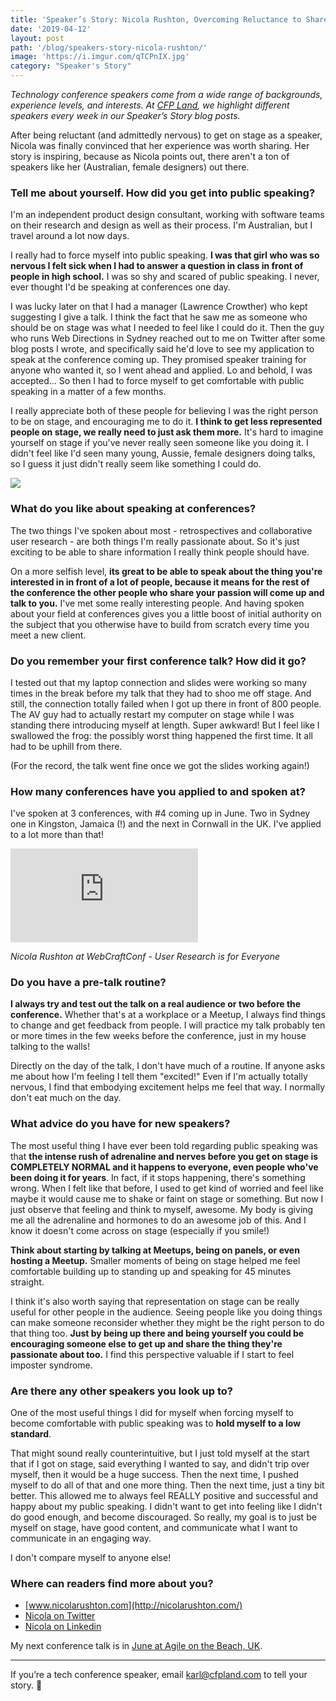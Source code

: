 ```yaml
---
title: 'Speaker’s Story: Nicola Rushton, Overcoming Reluctance to Share Her Passion'
date: '2019-04-12'
layout: post
path: '/blog/speakers-story-nicola-rushton/'
image: 'https://i.imgur.com/qTCPnIX.jpg'
category: "Speaker's Story"
---
```


_Technology conference speakers come from a wide range of backgrounds,
experience levels, and interests. At [CFP Land](https://www.cfpland.com/), we
highlight different speakers every week in our Speaker’s Story blog posts._

After being reluctant (and admittedly nervous) to get on stage as a speaker, Nicola was finally
convinced that her experience was worth sharing. Her story is inspiring, because as Nicola points
out, there aren't a ton of speakers like her (Australian, female designers) out there.

<!--more-->

### Tell me about yourself. How did you get into public speaking?

I'm an independent product design consultant, working with software teams on their research and design as well as their process. I'm Australian, but I travel around a lot now days.

I really had to force myself into public speaking. **I was that girl who was so nervous I felt sick when I had to answer a question in class in front of people in high school.** I was so shy and scared of public speaking. I never, ever thought I'd be speaking at conferences one day.

I was lucky later on that I had a manager (Lawrence Crowther) who kept suggesting I give a talk. I think the fact that he saw me as someone who should be on stage was what I needed to feel like I could do it. Then the guy who runs Web Directions in Sydney reached out to me on Twitter after some blog posts I wrote, and specifically said he'd love to see my application to speak at the conference coming up. They promised speaker training for anyone who wanted it, so I went ahead and applied. Lo and behold, I was accepted... So then I had to force myself to get comfortable with public speaking in a matter of a few months.

I really appreciate both of these people for believing I was the right person to be on stage, and encouraging me to do it. **I think to get less represented people on stage, we really need to just ask them more.** It's hard to imagine yourself on stage if you've never really seen someone like you doing it. I didn't feel like I'd seen many young, Aussie, female designers doing talks, so I guess it just didn't really seem like something I could do.

<img src="https://i.imgur.com/qTCPnIX.jpg" class="center" />

### What do you like about speaking at conferences?

The two things I've spoken about most - retrospectives and collaborative user research - are both things I'm really passionate about. So it's just exciting to be able to share information I really think people should have.

On a more selfish level, **its great to be able to speak about the thing you're interested in in front of a lot of people, because it means for the rest of the conference the other people who share your passion will come up and talk to you.** I've met some really interesting people. And having spoken about your field at conferences gives you a little boost of initial authority on the subject that you otherwise have to build from scratch every time you meet a new client.

### Do you remember your first conference talk? How did it go?

I tested out that my laptop connection and slides were working so many times in the break before my talk that they had to shoo me off stage. And still, the connection totally failed when I got up there in front of 800 people. The AV guy had to actually restart my computer on stage while I was standing there introducing myself at length. Super awkward! But I feel like I swallowed the frog: the possibly worst thing happened the first time. It all had to be uphill from there.

(For the record, the talk went fine once we got the slides working again!)

### How many conferences have you applied to and spoken at?

I've spoken at 3 conferences, with #4 coming up in June. Two in Sydney one in Kingston, Jamaica (!) and the next in Cornwall in the UK. I've applied to a lot more than that!

<div class='embed-container'><iframe src='https://www.youtube.com/embed/J5mC7jQ3Lto' frameborder='0' allowfullscreen></iframe></div>

_Nicola Rushton at WebCraftConf - User Research is for Everyone_

### Do you have a pre-talk routine?

**I always try and test out the talk on a real audience or two before the conference.** Whether that's at a workplace or a Meetup, I always find things to change and get feedback from people. I will practice my talk probably ten or more times in the few weeks before the conference, just in my house talking to the walls!

Directly on the day of the talk, I don't have much of a routine. If anyone asks me about how I'm feeling I tell them "excited!" Even if I'm actually totally nervous, I find that embodying excitement helps me feel that way. I normally don't eat much on the day.

### What advice do you have for new speakers?

The most useful thing I have ever been told regarding public speaking was that **the intense rush of adrenaline and nerves before you get on stage is COMPLETELY NORMAL and it happens to everyone, even people who've been doing it for years**. In fact, if it stops happening, there's something wrong. When I felt like that before, I used to get kind of worried and feel like maybe it would cause me to shake or faint on stage or something. But now I just observe that feeling and think to myself, awesome. My body is giving me all the adrenaline and hormones to do an awesome job of this. And I know it doesn't come across on stage (especially if you smile!)

**Think about starting by talking at Meetups, being on panels, or even hosting a Meetup.** Smaller moments of being on stage helped me feel comfortable building up to standing up and speaking for 45 minutes straight.

I think it's also worth saying that representation on stage can be really useful for other people in the audience. Seeing people like you doing things can make someone reconsider whether they might be the right person to do that thing too. **Just by being up there and being yourself you could be encouraging someone else to get up and share the thing they're passionate about too.** I find this perspective valuable if I start to feel imposter syndrome.

### Are there any other speakers you look up to?

One of the most useful things I did for myself when forcing myself to become comfortable with public speaking was to **hold myself to a low standard**.

That might sound really counterintuitive, but I just told myself at the start that if I got on stage, said everything I wanted to say, and didn't trip over myself, then it would be a huge success. Then the next time, I pushed myself to do all of that and one more thing. Then the next time, just a tiny bit better. This allowed me to always feel REALLY positive and successful and happy about my public speaking. I didn't want to get into feeling like I didn't do good enough, and become discouraged. So really, my goal is to just be myself on stage, have good content, and communicate what I want to communicate in an engaging way.

I don't compare myself to anyone else!

### Where can readers find more about you?

- [www.nicolarushton.com](http://nicolarushton.com/)
- [Nicola on Twitter](https://twitter.com/nicolarushton)
- [Nicola on Linkedin](http://linkedin.com/in/nicola-rushton/)

My next conference talk is in [June at Agile on the Beach, UK](https://agileonthebeach.com/sessions/2019/bring-the-team-along-for-the-ride-why-products-are-better-when-agile-teams-do-research-together/).

---

If you’re a tech conference speaker, email karl@cfpland.com to tell your story. 💌
